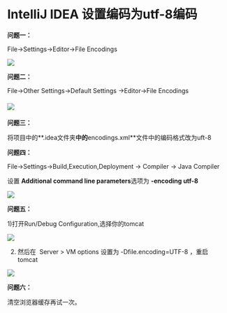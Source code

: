 # IntelliJ IDEA 设置编码为utf-8编码


**问题一：**

File->Settings->Editor->File Encodings

![](https://img-blog.csdn.net/20180608220601158?watermark/2/text/aHR0cHM6Ly9ibG9nLmNzZG4ubmV0L20wXzM4MTMyMzYx/font/5a6L5L2T/fontsize/400/fill/I0JBQkFCMA==/dissolve/70)

**问题二：**

File->Other Settings->Default Settings ->Editor->File Encodings

#### ![](https://img-blog.csdn.net/20180608212648780)

**问题三：**

将项目中的**.idea文件夹**中的**encodings.xml**文件中的编码格式改为uft-8

**问题四：**

File->Settings->Build,Execution,Deployment -> Compiler -> Java Compiler

设置 **Additional command line parameters**选项为 **-encoding utf-8**

![](https://img-blog.csdn.net/20180608215004536)

**问题五：**

1)打开Run/Debug Configuration,选择你的tomcat

![](https://img-blog.csdn.net/20180608220138855?watermark/2/text/aHR0cHM6Ly9ibG9nLmNzZG4ubmV0L20wXzM4MTMyMzYx/font/5a6L5L2T/fontsize/400/fill/I0JBQkFCMA==/dissolve/70)

2) 然后在  Server > VM options 设置为 -Dfile.encoding=UTF-8 ，重启tomcat

![](https://img-blog.csdn.net/20180608220247543?watermark/2/text/aHR0cHM6Ly9ibG9nLmNzZG4ubmV0L20wXzM4MTMyMzYx/font/5a6L5L2T/fontsize/400/fill/I0JBQkFCMA==/dissolve/70)

**问题六：**

清空浏览器缓存再试一次。